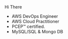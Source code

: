 Hi There
  * AWS DevOps Engineer
  * AWS Cloud Practitioner
  * PCEP™ certified.
  * MySQL/SQL & Mongo DB


